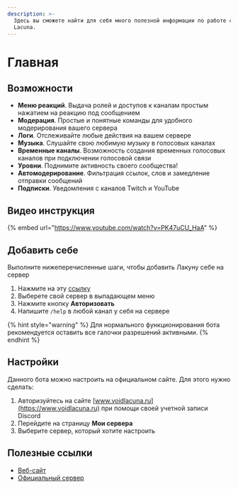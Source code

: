 ```yaml
---
description: >-
  Здесь вы сможете найти для себя много полезной информации по работе с ботом
  Lacuna.
---
```


# Главная

## Возможности <a href="#features" id="features"></a>

* **Меню реакций**. Выдача ролей и доступов к каналам простым нажатием на реакцию под сообщением
* **Модерация**. Простые и понятные команды для удобного модерирования вашего сервера
* **Логи**. Отслеживайте любые действия на вашем сервере
* **Музыка**. Слушайте свою любимую музыку в голосовых каналах
* **Временные каналы**. Возможность создания временных голосовых каналов при подключении голосовой связи
* **Уровни**. Поднимите активность своего сообщества!
* **Автомодерирование**. Фильтрация ссылок, слов и замедление отправки сообщений
* **Подписки**. Уведомления с каналов Twitch и YouTube

## Видео инструкция

{% embed url="https://www.youtube.com/watch?v=PK47uCU_HaA" %}

## Добавить себе <a href="#add-to-me" id="add-to-me"></a>

Выполните нижеперечисленные шаги, чтобы добавить Лакуну себе на сервер

1. Нажмите на эту [ссылку](https://www.voidlacuna.ru/authorize/add?response\_type=code\&redirect\_uri=https%3A%2F%2Fwww.voidlacuna.ru)
2. Выберете свой сервер в выпадающем меню
3. Нажмите кнопку **Авторизовать**
4. Напишите `/help` в любой канал у себя на сервере

{% hint style="warning" %}
Для нормального функционирования бота рекомендуется оставить все галочки разрешений активными.
{% endhint %}

## Настройки

Данного бота можно настроить на официальном сайте. Для этого нужно сделать:

1. Авторизуйтесь на сайте [www.voidlacuna.ru](https://www.voidlacuna.ru) при помощи своей учетной записи Discord
2. Перейдите на страницу **Мои сервера**
3. Выберите сервер, который хотите настроить

## Полезные ссылки <a href="#usefull-links" id="usefull-links"></a>

* [Веб-сайт](https://www.voidlacuna.ru)
* [Официальный сервер](https://discord.gg/6Uy4FmS)
